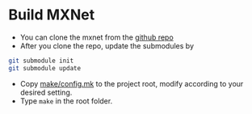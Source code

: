 Build MXNet
===========
- You can clone the mxnet from the [github repo](https://github.com/dmlc/mxnet)
- After you clone the repo, update the submodules by
```bash
git submodule init
git submodule update
```
- Copy [make/config.mk](../make/config.mk) to the project root, modify according to your desired setting.
- Type ```make``` in the root folder.

